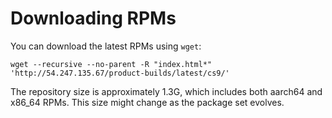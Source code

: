 # Downloading RPMs

You can download the latest RPMs using `wget`:

```
wget --recursive --no-parent -R "index.html*" 'http://54.247.135.67/product-builds/latest/cs9/'
```

The repository size is approximately 1.3G, which includes both aarch64 and x86_64 RPMs. This size might change as the package set evolves.
